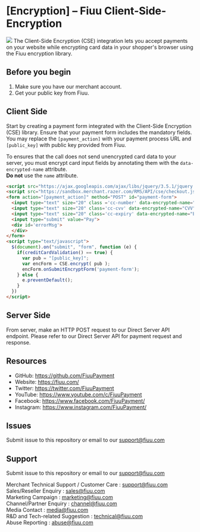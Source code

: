
# [Encryption] – Fiuu Client-Side-Encryption
<img src="https://user-images.githubusercontent.com/38641542/157029625-e07deaa8-3adb-472f-a0e6-eb359d7a7636.jpg">
The Client-Side Encryption (CSE) integration lets you accept payments on your website while encrypting card data in your shopper's browser using the Fiuu encryption library.

## Before you begin
1) Make sure you have our merchant account.
2) Get your public key from Fiuu.

## Client Side
Start by creating a payment form integrated with the Client-Side Encryption (CSE) library. Ensure that your payment form includes the mandatory fields. You may replace the `[payment_action]` with your payment process URL and `[public_key]` with public key provided from Fiuu.

To ensures that the call does not send unencrypted card data to your server, you must encrypt card input fields by annotating them with the `data-encrypted-name` attribute.  
**Do not** use the `name` attribute.

```html
<script src="https://ajax.googleapis.com/ajax/libs/jquery/3.5.1/jquery.min.js"></script>
<script src="https://sandbox.merchant.razer.com/RMS/API/cse/checkout.js"></script>
<form action="[payment_action]" method="POST" id="payment-form">
  <input type="text" size="20" class ='cc-number' data-encrypted-name="PAN" placeholder="CC NUM" maxlength="19" required/>
  <input type="text" size="20" class='cc-cvv' data-encrypted-name="CVV" placeholder="CVV" maxlength="3" required/>
  <input type="text" size="20" class='cc-expiry' data-encrypted-name="EXPIRY" placeholder="MM/YYYY" maxlength="7" required/>
  <input type="submit" value="Pay">
  <div id='errorMsg'>
  </div> 
</form>
<script type="text/javascript">
  $(document).on("submit", "form", function (e) {
    if(creditCardValidation() == true) {
      var pub = "[public_key]";
      var encForm = CSE.encrypt( pub );
      encForm.onSubmitEncryptForm('payment-form');
    } else {
      e.preventDefault();
    } 
  })
</script>
```        
## Server Side
From server, make an HTTP POST request to our Direct Server API endpoint. Please refer to our Direct Server API for payment request and response.


## Resources
- GitHub:     https://github.com/FiuuPayment
- Website:    https://fiuu.com/
- Twitter:    https://twitter.com/FiuuPayment
- YouTube:    https://www.youtube.com/c/FiuuPayment
- Facebook:   https://www.facebook.com/FiuuPayment/
- Instagram:  https://www.instagram.com/FiuuPayment/


Issues
------------

Submit issue to this repository or email to our support@fiuu.com


## Support

Submit issue to this repository or email to our support@fiuu.com

Merchant Technical Support / Customer Care : support@fiuu.com<br>
Sales/Reseller Enquiry : sales@fiuu.com<br>
Marketing Campaign : marketing@fiuu.com<br>
Channel/Partner Enquiry : channel@fiuu.com<br>
Media Contact : media@fiuu.com<br>
R&D and Tech-related Suggestion : technical@fiuu.com<br>
Abuse Reporting : abuse@fiuu.com
